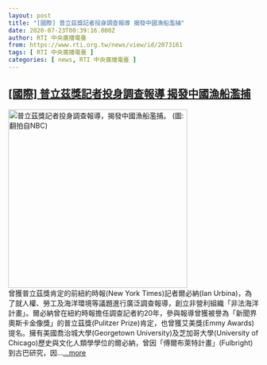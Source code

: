 ```yaml
---
layout: post
title: "[國際] 普立茲獎記者投身調查報導 揭發中國漁船濫捕"
date: 2020-07-23T00:39:16.000Z
author: RTI 中央廣播電臺
from: https://www.rti.org.tw/news/view/id/2073161
tags: [ RTI 中央廣播電臺 ]
categories: [ news, RTI 中央廣播電臺 ]
---
```

<!--1595464756000-->
[[國際] 普立茲獎記者投身調查報導 揭發中國漁船濫捕](https://www.rti.org.tw/news/view/id/2073161)
------

<div>
<img src="https://static.rti.org.tw/assets/thumbnails/2020/07/23/d19548e6d1990a27d5d67e85be354836.png" width="360" alt="普立茲獎記者投身調查報導，揭發中國漁船濫捕。 (圖:翻拍自NBC)" title="普立茲獎記者投身調查報導，揭發中國漁船濫捕。 (圖:翻拍自NBC)"><br>曾獲普立茲獎肯定的前紐約時報(New York Times)記者爾必納(Ian Urbina)，為了就人權、勞工及海洋環境等議題進行廣泛調查報導，創立非營利組織「非法海洋計畫」。爾必納曾在紐約時報擔任調查記者約20年，參與報導曾獲被譽為「新聞界奧斯卡金像獎」的普立茲獎(Pulitzer Prize)肯定，也曾獲艾美獎(Emmy Awards)提名。擁有美國喬治城大學(Georgetown University)及芝加哥大學(University of Chicago)歷史與文化人類學學位的爾必納，曾因「傅爾布萊特計畫」(Fulbright)到古巴研究，因...<a target="_blank" href="https://www.rti.org.tw/news/view/id/2073161">...more</a>
</div>
